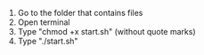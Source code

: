 1. Go to the folder that contains files
2. Open terminal
3. Type "chmod +x start.sh" (without quote marks)
4. Type "./start.sh"

